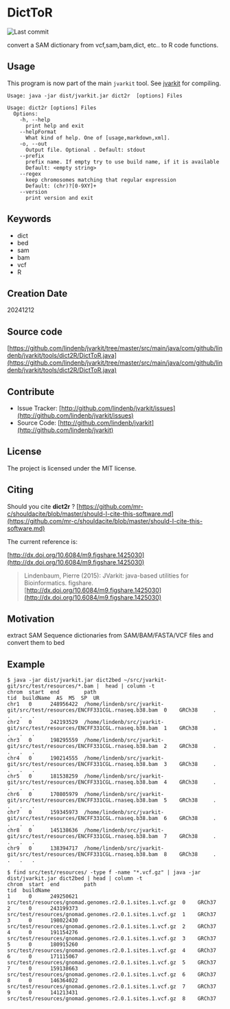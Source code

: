 # DictToR

![Last commit](https://img.shields.io/github/last-commit/lindenb/jvarkit.png)

convert a SAM dictionary from vcf,sam,bam,dict, etc.. to R code functions.


## Usage


This program is now part of the main `jvarkit` tool. See [jvarkit](JvarkitCentral.md) for compiling.


```
Usage: java -jar dist/jvarkit.jar dict2r  [options] Files

Usage: dict2r [options] Files
  Options:
    -h, --help
      print help and exit
    --helpFormat
      What kind of help. One of [usage,markdown,xml].
    -o, --out
      Output file. Optional . Default: stdout
    --prefix
      prefix name. If empty try to use build name, if it is available
      Default: <empty string>
    --regex
      keep chromosomes matching that regular expression
      Default: (chr)?[0-9XY]+
    --version
      print version and exit

```


## Keywords

 * dict
 * bed
 * sam
 * bam
 * vcf
 * R



## Creation Date

20241212

## Source code 

[https://github.com/lindenb/jvarkit/tree/master/src/main/java/com/github/lindenb/jvarkit/tools/dict2R/DictToR.java](https://github.com/lindenb/jvarkit/tree/master/src/main/java/com/github/lindenb/jvarkit/tools/dict2R/DictToR.java)


## Contribute

- Issue Tracker: [http://github.com/lindenb/jvarkit/issues](http://github.com/lindenb/jvarkit/issues)
- Source Code: [http://github.com/lindenb/jvarkit](http://github.com/lindenb/jvarkit)

## License

The project is licensed under the MIT license.

## Citing

Should you cite **dict2r** ? [https://github.com/mr-c/shouldacite/blob/master/should-I-cite-this-software.md](https://github.com/mr-c/shouldacite/blob/master/should-I-cite-this-software.md)

The current reference is:

[http://dx.doi.org/10.6084/m9.figshare.1425030](http://dx.doi.org/10.6084/m9.figshare.1425030)

> Lindenbaum, Pierre (2015): JVarkit: java-based utilities for Bioinformatics. figshare.
> [http://dx.doi.org/10.6084/m9.figshare.1425030](http://dx.doi.org/10.6084/m9.figshare.1425030)


## Motivation

extract SAM Sequence dictionaries from SAM/BAM/FASTA/VCF files and convert them to bed

## Example

```
$ java -jar dist/jvarkit.jar dict2bed ~/src/jvarkit-git/src/test/resources/*.bam |  head | column -t
chrom  start  end        path                                                                         tid  buildName  AS  M5  SP  UR
chr1   0      248956422  /home/lindenb/src/jvarkit-git/src/test/resources/ENCFF331CGL.rnaseq.b38.bam  0    GRCh38     .   .   .   .
chr2   0      242193529  /home/lindenb/src/jvarkit-git/src/test/resources/ENCFF331CGL.rnaseq.b38.bam  1    GRCh38     .   .   .   .
chr3   0      198295559  /home/lindenb/src/jvarkit-git/src/test/resources/ENCFF331CGL.rnaseq.b38.bam  2    GRCh38     .   .   .   .
chr4   0      190214555  /home/lindenb/src/jvarkit-git/src/test/resources/ENCFF331CGL.rnaseq.b38.bam  3    GRCh38     .   .   .   .
chr5   0      181538259  /home/lindenb/src/jvarkit-git/src/test/resources/ENCFF331CGL.rnaseq.b38.bam  4    GRCh38     .   .   .   .
chr6   0      170805979  /home/lindenb/src/jvarkit-git/src/test/resources/ENCFF331CGL.rnaseq.b38.bam  5    GRCh38     .   .   .   .
chr7   0      159345973  /home/lindenb/src/jvarkit-git/src/test/resources/ENCFF331CGL.rnaseq.b38.bam  6    GRCh38     .   .   .   .
chr8   0      145138636  /home/lindenb/src/jvarkit-git/src/test/resources/ENCFF331CGL.rnaseq.b38.bam  7    GRCh38     .   .   .   .
chr9   0      138394717  /home/lindenb/src/jvarkit-git/src/test/resources/ENCFF331CGL.rnaseq.b38.bam  8    GRCh38     .   .   .   .
```

```
$ find src/test/resources/ -type f -name "*.vcf.gz" | java -jar dist/jvarkit.jar dict2bed | head | column -t
chrom  start  end        path                                                     tid  buildName
1      0      249250621  src/test/resources/gnomad.genomes.r2.0.1.sites.1.vcf.gz  0    GRCh37
2      0      243199373  src/test/resources/gnomad.genomes.r2.0.1.sites.1.vcf.gz  1    GRCh37
3      0      198022430  src/test/resources/gnomad.genomes.r2.0.1.sites.1.vcf.gz  2    GRCh37
4      0      191154276  src/test/resources/gnomad.genomes.r2.0.1.sites.1.vcf.gz  3    GRCh37
5      0      180915260  src/test/resources/gnomad.genomes.r2.0.1.sites.1.vcf.gz  4    GRCh37
6      0      171115067  src/test/resources/gnomad.genomes.r2.0.1.sites.1.vcf.gz  5    GRCh37
7      0      159138663  src/test/resources/gnomad.genomes.r2.0.1.sites.1.vcf.gz  6    GRCh37
8      0      146364022  src/test/resources/gnomad.genomes.r2.0.1.sites.1.vcf.gz  7    GRCh37
9      0      141213431  src/test/resources/gnomad.genomes.r2.0.1.sites.1.vcf.gz  8    GRCh37
```



